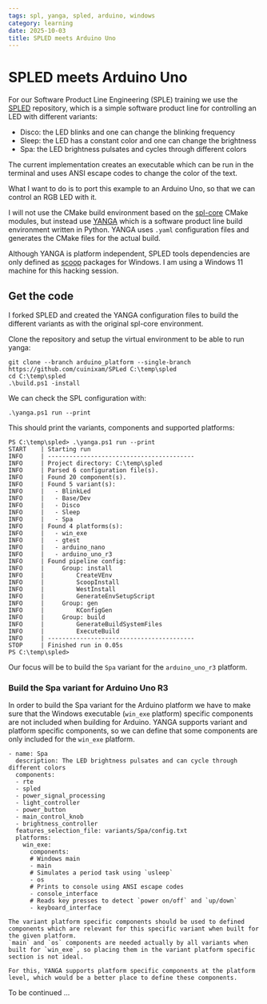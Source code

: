 ```yaml
---
tags: spl, yanga, spled, arduino, windows
category: learning
date: 2025-10-03
title: SPLED meets Arduino Uno
---
```


# SPLED meets Arduino Uno

For our Software Product Line Engineering (SPLE) training we use the [SPLED](https://github.com/avengineers/SPLed) repository,
which is a simple software product line for controlling an LED with different variants:

- Disco: the LED blinks and one can change the blinking frequency
- Sleep: the LED has a constant color and one can change the brightness
- Spa: the LED brightness pulsates and cycles through different colors

The current implementation creates an executable which can be run in the terminal and uses ANSI escape codes to change the color of the text.

What I want to do is to port this example to an Arduino Uno, so that we can control an RGB LED with it.

I will not use the CMake build environment based on the [spl-core](https://github.com/avengineers/spl-core) CMake modules,
but instead use [YANGA](https://github.com/cuinixam/yanga) which is a software product line build environment written in Python.
YANGA uses `.yaml` configuration files and generates the CMake files for the actual build.

Although YANGA is platform independent, SPLED tools dependencies are only defined as [scoop](https://scoop.sh/) packages for Windows.
I am using a Windows 11 machine for this hacking session.

## Get the code

I forked SPLED and created the YANGA configuration files to build the different variants as with the original spl-core environment.

Clone the repository and setup the virtual environment to be able to run yanga:

```{code} powershell
git clone --branch arduino_platform --single-branch https://github.com/cuinixam/SPLed C:\temp\spled
cd C:\temp\spled
.\build.ps1 -install
```

We can check the SPL configuration with:

```{code} powershell
.\yanga.ps1 run --print
```

This should print the variants, components and supported platforms:

```
PS C:\temp\spled> .\yanga.ps1 run --print
START    | Starting run
INFO     | -----------------------------------------
INFO     | Project directory: C:\temp\spled
INFO     | Parsed 6 configuration file(s).
INFO     | Found 20 component(s).
INFO     | Found 5 variant(s):
INFO     |   - BlinkLed
INFO     |   - Base/Dev
INFO     |   - Disco
INFO     |   - Sleep
INFO     |   - Spa
INFO     | Found 4 platforms(s):
INFO     |   - win_exe
INFO     |   - gtest
INFO     |   - arduino_nano
INFO     |   - arduino_uno_r3
INFO     | Found pipeline config:
INFO     |     Group: install
INFO     |         CreateVEnv
INFO     |         ScoopInstall
INFO     |         WestInstall
INFO     |         GenerateEnvSetupScript
INFO     |     Group: gen
INFO     |         KConfigGen
INFO     |     Group: build
INFO     |         GenerateBuildSystemFiles
INFO     |         ExecuteBuild
INFO     | -----------------------------------------
STOP     | Finished run in 0.05s
PS C:\temp\spled>
```

Our focus will be to build the `Spa` variant for the `arduino_uno_r3` platform.

### Build the Spa variant for Arduino Uno R3

In order to build the Spa variant for the Arduino platform we have to make sure that the Windows executable (`win_exe` platform) specific components are not included when building for Arduino.
YANGA supports variant and platform specific components, so we can define that some components are only included for the `win_exe` platform.

```{code-block} yaml
- name: Spa
  description: The LED brightness pulsates and can cycle through different colors
  components:
  - rte
  - spled
  - power_signal_processing
  - light_controller
  - power_button
  - main_control_knob
  - brightness_controller
  features_selection_file: variants/Spa/config.txt
  platforms:
    win_exe:
      components:
      # Windows main
      - main
      # Simulates a period task using `usleep`
      - os
      # Prints to console using ANSI escape codes
      - console_interface
      # Reads key presses to detect `power on/off` and `up/down`
      - keyboard_interface
```

```{note}
The variant platform specific components should be used to defined components which are relevant for this specific variant when built for the given platform.
`main` and `os` components are needed actually by all variants when built for `win_exe`, so placing them in the variant platform specific section is not ideal.

For this, YANGA supports platform specific components at the platform level, which would be a better place to define these components.
```

To be continued ...
